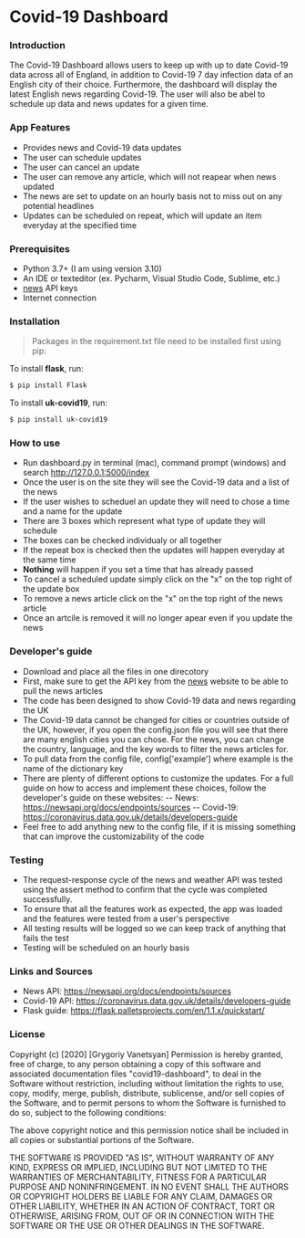 # Covid-19 Dashboard

### Introduction
The Covid-19 Dashboard allows users to keep up with up to date Covid-19 data across all of England,
in addition to Covid-19 7 day infection data of an English city of their choice. Furthermore, the
dashboard will display the latest English news regarding Covid-19. The user will also be abel to 
schedule up data and news updates for a given time.
### App Features
- Provides news and Covid-19 data updates 
- The user can schedule updates 
- The user can cancel an update
- The user can remove any article, which will not reapear when news updated  
- The news are set to update on an hourly basis not to miss out on any potential headlines 
- Updates can be scheduled on repeat, which will update an item everyday at the specified time 

### Prerequisites
  - Python 3.7+ (I am using version 3.10)
  - An IDE or texteditor (ex. Pycharm, Visual Studio Code, Sublime, etc.)
  - [news] API keys
  - Internet connection
  
### Installation
> Packages in the requirement.txt file need to be installed first using pip: 

To install **flask**, run:
```sh
$ pip install Flask
```
To install **uk-covid19**, run:
```sh
$ pip install uk-covid19
```

### How to use
- Run dashboard.py in terminal (mac), command prompt (windows) and search http://127.0.0.1:5000/index
- Once the user is on the site they will see the Covid-19 data and a list of the news
- If the user wishes to scheduel an update they will need to chose a time and a name for the update
- There are 3 boxes which represent what type of update they will schedule
- The boxes can be checked individualy or all together
- If the repeat box is checked then the updates will happen everyday at the same time
- **Nothing** will happen if you set a time that has already passed
- To cancel a scheduled update simply click on the "x" on the top right of the update box
- To remove a news article click on the "x" on the top right of the news article
- Once an artcile is removed it will no longer apear even if you update the news

### Developer's guide
- Download and place all the files in one direcotory
- First, make sure to get the API key from the [news] website to be able to pull the news articles
- The code has been designed to show Covid-19 data and news regarding the UK 
- The Covid-19 data cannot be changed for cities or countries outside of the UK, however, if you open the config.json file you will see that there are many english cities you can chose. For the news, you can change the country, language, and the key words to filter the news articles for. 
- To pull data from the config file, config['example'] where example is the name of the dictionary key
- There are plenty of different options to customize the updates. For a full guide on how to access and implement these choices, follow the developer's guide on these websites: 
-- News: https://newsapi.org/docs/endpoints/sources
-- Covid-19: https://coronavirus.data.gov.uk/details/developers-guide
- Feel free to add anything new to the config file, if it is missing something that can improve the 
customizability of the code

### Testing 
- The request-response cycle of the news and weather API was tested using the assert method to confirm that the cycle was completed successfully. 
- To ensure that all the features work as expected, the app was loaded and the features were tested from a user's perspective
- All testing results will be logged so we can keep track of anything that fails the test
- Testing will be scheduled on an hourly basis


### Links and Sources
- News API: https://newsapi.org/docs/endpoints/sources
- Covid-19 API: https://coronavirus.data.gov.uk/details/developers-guide
- Flask guide: https://flask.palletsprojects.com/en/1.1.x/quickstart/


### License
Copyright (c) [2020] [Grygoriy Vanetsyan]
Permission is hereby granted, free of charge, to any person obtaining a copy
of this software and associated documentation files "covid19-dashboard", to deal
in the Software without restriction, including without limitation the rights
to use, copy, modify, merge, publish, distribute, sublicense, and/or sell
copies of the Software, and to permit persons to whom the Software is
furnished to do so, subject to the following conditions:

The above copyright notice and this permission notice shall be included in all
copies or substantial portions of the Software.

THE SOFTWARE IS PROVIDED "AS IS", WITHOUT WARRANTY OF ANY KIND, EXPRESS OR
IMPLIED, INCLUDING BUT NOT LIMITED TO THE WARRANTIES OF MERCHANTABILITY,
FITNESS FOR A PARTICULAR PURPOSE AND NONINFRINGEMENT. IN NO EVENT SHALL THE
AUTHORS OR COPYRIGHT HOLDERS BE LIABLE FOR ANY CLAIM, DAMAGES OR OTHER
LIABILITY, WHETHER IN AN ACTION OF CONTRACT, TORT OR OTHERWISE, ARISING FROM,
OUT OF OR IN CONNECTION WITH THE SOFTWARE OR THE USE OR OTHER DEALINGS IN THE
SOFTWARE.






   [weather]: <https://openweathermap.orgr>
   [news]: <https://newsapi.org/>
   
